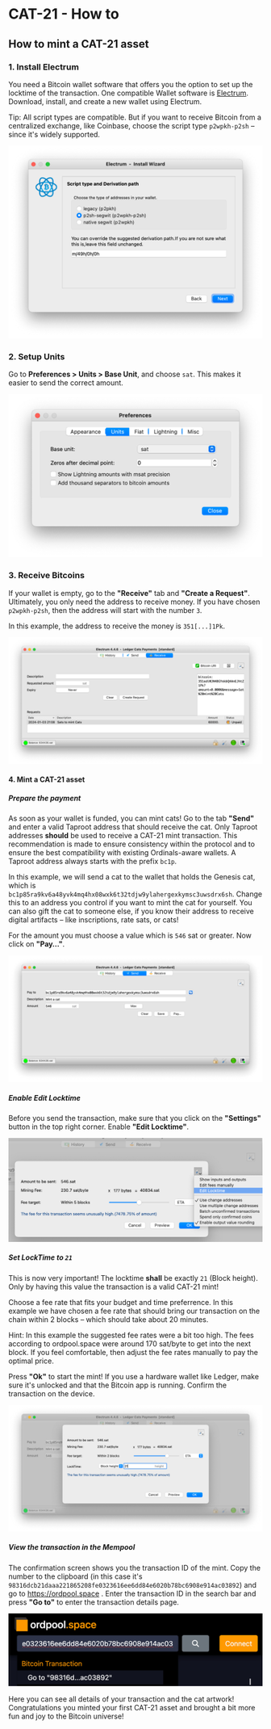# CAT-21 - How to

## How to mint a CAT-21 asset


### 1. Install Electrum

You need a Bitcoin wallet software that offers you the option to set up the locktime of the transaction.
One compatible Wallet software is [Electrum](https://electrum.org/).
Download, install, and create a new wallet using Electrum.

Tip: All script types are compatible. 
But if you want to receive Bitcoin from a centralized exchange, like Coinbase, choose the script type `p2wpkh-p2sh` – since it's widely supported.

![Screenshot](assets/screenshot-p2wpkh-p2sh.png)

### 2. Setup Units

Go to **Preferences > Units > Base Unit**, and choose `sat`. 
This makes it easier to send the correct amount.

![Screenshot](assets/screenshot-sats.png)

### 3. Receive Bitcoins

If your wallet is empty, go to the **"Receive"** tab and **"Create a Request"**.
Ultimately, you only need the address to receive money.
If you have chosen `p2wpkh-p2sh`, then the address will start with the number `3`.

In this example, the address to receive the money is `351[...]1Pk`.

![Screenshot](assets/screenshot-receive.png)

#### 4. Mint a CAT-21 asset

##### Prepare the payment

As soon as your wallet is funded, you can mint cats!
Go to the tab **"Send"** and enter a valid Taproot address that should receive the cat.
Only Taproot addresses **should** be used to receive a CAT-21 mint transaction.
This recommendation is made to ensure consistency within the protocol and to ensure the best compatibility with existing Ordinals-aware wallets.
A Taproot address always starts with the prefix `bc1p`.

In this example, we will send a cat to the wallet that holds the Genesis cat, which is `bc1p85ra9kv6a48yvk4mq4hx08wxk6t32tdjw9ylahergexkymsc3uwsdrx6sh`.
Change this to an address you control if you want to mint the cat for yourself.
You can also gift the cat to someone else, if you know their address to receive digital artifacts – like inscriptions, rate sats, or cats!

For the amount you must choose a value which is `546` sat or greater.
Now click on **"Pay…"**.

![Screenshot](assets/screenshot-send.png)

##### Enable Edit Locktime

Before you send the transaction, make sure that you click on the **"Settings"** button in the top right corner.
Enable **"Edit Locktime"**. 

![Screenshot](assets/screenshot-edit-locktime.png)

##### Set LockTime to `21`

This is now very important!
The locktime **shall** be exactly `21` (Block height).
Only by having this value the transaction is a valid CAT-21 mint!

Choose a fee rate that fits your budget and time preferrence.
In this example we have chosen a fee rate that should bring our transaction on the chain within 2 blocks – which should take about 20 minutes.

Hint: In this example the suggested fee rates were a bit too high.
The fees according to ordpool.space were around 170 sat/byte to get into the next block. 
If you feel comfortable, then adjust the fee rates manually to pay the optimal price.

Press **"Ok"** to start the mint!
If you use a hardware wallet like Ledger, make sure it's unlocked and that the Bitcoin app is running.
Confirm the transaction on the device.

![Screenshot](assets/screenshot-blockheight-21.png)

##### View the transaction in the Mempool

The confirmation screen shows you the transaction ID of the mint. 
Copy the number to the clipboard (in this case it's `98316dcb21daaa221865208fe0323616ee6dd84e6020b78bc6908e914ac03892`) and go to 
https://ordpool.space . 
Enter the transaction ID in the search bar and press **"Go to"** to enter the transaction details page.

![Screenshot](assets/screenshot-ordpool-search.png)

Here you can see all details of your transaction and the cat artwork!
Congratulations you minted your first CAT-21 asset and brought a bit more fun and joy to the Bitcoin universe!

